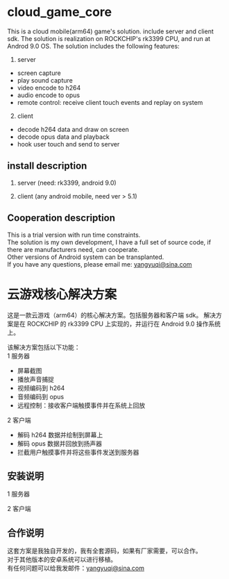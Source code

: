 # cloud_game_core
This is a cloud mobile(arm64) game's solution. include server and client sdk.
The solution is realization on ROCKCHIP's rk3399 CPU, and run at Androd 9.0 OS.
The solution includes the following features:

1. server 
- screen capture   
- play sound capture   
- video encode to h264   
- audio encode to opus    
- remote control: receive client touch events and replay on system   

2. client
- decode h264 data and draw on screen
- decode opus data and playback
- hook user touch and send to server

## install description
1. server (need: rk3399, android 9.0)


2. client (any android mobile, need ver > 5.1)


## Cooperation description
This is a trial version with run time constraints.  
The solution is my own development, I have a full set of source code, if there are manufacturers need, can cooperate.   
Other versions of Android system can be transplanted.    
If you have any questions, please email me: yangyuqi@sina.com



# 云游戏核心解决方案
这是一款云游戏（arm64）的核心解决方案。包括服务器和客户端 sdk。
解决方案是在 ROCKCHIP 的 rk3399 CPU 上实现的，并运行在 Android 9.0 操作系统上。

该解决方案包括以下功能：   
1 服务器
- 屏幕截图
- 播放声音捕捉
- 视频编码到 h264
- 音频编码到 opus
- 远程控制：接收客户端触摸事件并在系统上回放

2 客户端
- 解码 h264 数据并绘制到屏幕上
- 解码 opus 数据并回放到扬声器
- 拦截用户触摸事件并将这些事件发送到服务器

## 安装说明
1 服务器


2 客户端


## 合作说明
这套方案是我独自开发的，我有全套源码，如果有厂家需要，可以合作。   
对于其他版本的安卓系统可以进行移植。    
有任何问题可以给我发邮件：yangyuqi@sina.com

